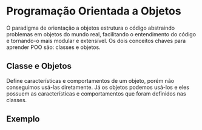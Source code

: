 # Programação Orientada a Objetos
O paradigma de orientação a objetos estrutura o código abstraindo problemas em objetos do mundo real,
facilitando o entendimento do código e tornando-o mais modular e extensível. Os dois conceitos chaves
para aprender POO são: classes e objetos.

## Classe e Objetos
Define características e comportamentos de um objeto, porém não conseguimos usá-las diretamente. Já os objetos
podemos usá-los e eles possuem as características e comportamentos que foram definidos nas classes.

## Exemplo
